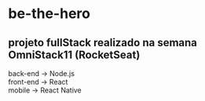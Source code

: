 ﻿# be-the-hero
## projeto fullStack realizado na semana OmniStack11 (RocketSeat)
<p>back-end -> Node.js <br>
front-end -> React<br>
mobile -> React Native</p>

